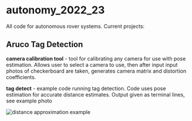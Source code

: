 # autonomy_2022_23
All code for autonomous rover systems. Current projects:

## Aruco Tag Detection
  **camera calibration tool** - tool for calibrating any camera for use with pose estimation. Allows user to select a camera to use, then after input 
                                input photos of checkerboard are taken, generates camera matrix and distortion coefficients. 
                                
  **tag detect** - example code running tag detection. Code uses pose estimation for accurate distance estimates. Output given as terminal lines, see example                      photo
  
  ![distance approximation example](./tag_example.png)
